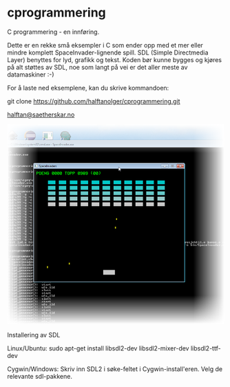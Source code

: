 ﻿# cprogrammering
C programmering - en innføring.

Dette er en rekke små eksempler i C som ender opp med et mer eller mindre
komplett SpaceInvader-lignende spill. SDL (Simple Directmedia Layer) 
benyttes for lyd, grafikk og tekst. Koden bør kunne bygges og kjøres på alt 
støttes av SDL, noe som langt på vei er det aller meste av datamaskiner :-)

For å laste ned eksemplene, kan du skrive kommandoen:

git clone https://github.com/halftanolger/cprogrammering.git

halftan@saetherskar.no


![Alt text](spaceinvader.png?raw=true "Resultatet - SpaceInvader Light")


Installering av SDL 

Linux/Ubuntu: 
sudo apt-get install libsdl2-dev libsdl2-mixer-dev libsdl2-ttf-dev

Cygwin/Windows: 
Skriv inn SDL2 i søke-feltet i Cygwin-install'eren. Velg de relevante sdl-pakkene.
